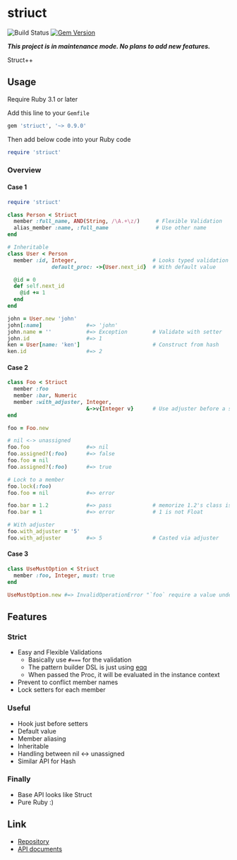 # striuct

![Build Status](https://github.com/kachick/striuct/actions/workflows/test_behaviors.yml/badge.svg?branch=main)
[![Gem Version](https://badge.fury.io/rb/striuct.svg)](http://badge.fury.io/rb/striuct)

_**This project is in maintenance mode. No plans to add new features.**_

Struct++

## Usage

Require Ruby 3.1 or later

Add this line to your `Gemfile`

```ruby
gem 'striuct', '~> 0.9.0'
```

Then add below code into your Ruby code

```ruby
require 'striuct'
```

### Overview

#### Case 1

```ruby
require 'striuct'

class Person < Striuct
  member :full_name, AND(String, /\A.+\z/)     # Flexible Validation
  alias_member :name, :full_name               # Use other name
end

# Inheritable
class User < Person
  member :id, Integer,                        # Looks typed validation
              default_proc: ->{User.next_id}  # With default value

  @id = 0
  def self.next_id
    @id += 1
  end
end

john = User.new 'john'
john[:name]              #=> 'john'
john.name = ''           #=> Exception        # Validate with setter
john.id                  #=> 1
ken = User[name: 'ken']                       # Construct from hash
ken.id                   #=> 2
```

#### Case 2

```ruby
class Foo < Striuct
  member :foo
  member :bar, Numeric
  member :with_adjuster, Integer,
                         &->v{Integer v}      # Use adjuster before a setter
end

foo = Foo.new

# nil <-> unassigned
foo.foo                  #=> nil
foo.assigned?(:foo)      #=> false
foo.foo = nil
foo.assigned?(:foo)      #=> true

# Lock to a member
foo.lock(:foo)
foo.foo = nil            #=> error

foo.bar = 1.2            #=> pass             # memorize 1.2's class is Float
foo.bar = 1              #=> error            # 1 is not Float

# With adjuster
foo.with_adjuster = '5'
foo.with_adjuster        #=> 5                # Casted via adjuster
```

#### Case 3

```ruby
class UseMustOption < Striuct
  member :foo, Integer, must: true
end

UseMustOption.new #=> InvalidOperationError "`foo` require a value under `must` option "
```

## Features

### Strict

* Easy and Flexible Validations
  * Basically use `#===` for the validation
  * The pattern builder DSL is just using [eqq](https://github.com/kachick/eqq)
  * When passed the Proc, it will be evaluated in the instance context
* Prevent to conflict member names
* Lock setters for each member

### Useful

* Hook just before setters
* Default value
* Member aliasing
* Inheritable
* Handling between nil <-> unassigned
* Similar API for Hash

### Finally

* Base API looks like Struct
* Pure Ruby :)

## Link

* [Repository](https://github.com/kachick/striuct)
* [API documents](https://kachick.github.io/striuct/)
